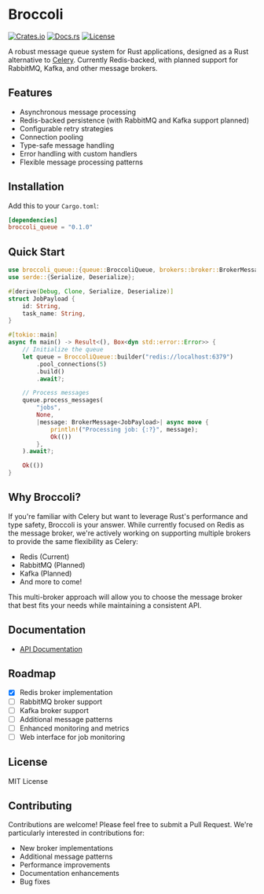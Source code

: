 # Broccoli
[![Crates.io](https://img.shields.io/crates/v/broccoli_queue)](https://crates.io/crates/broccoli_queue)
[![Docs.rs](https://docs.rs/broccoli_queue/badge.svg)](https://docs.rs/broccoli_queue)
[![License](https://img.shields.io/crates/l/broccoli_queue)](https://github.com/densumesh/broccoli/blob/main/LICENSE)

A robust message queue system for Rust applications, designed as a Rust alternative to [Celery](https://docs.celeryq.dev/en/stable/getting-started/introduction.html). Currently Redis-backed, with planned support for RabbitMQ, Kafka, and other message brokers.

## Features
- Asynchronous message processing
- Redis-backed persistence (with RabbitMQ and Kafka support planned)
- Configurable retry strategies
- Connection pooling
- Type-safe message handling
- Error handling with custom handlers
- Flexible message processing patterns

## Installation

Add this to your `Cargo.toml`:

```toml
[dependencies]
broccoli_queue = "0.1.0"
```

## Quick Start

```rust
use broccoli_queue::{queue::BroccoliQueue, brokers::broker::BrokerMessage};
use serde::{Serialize, Deserialize};

#[derive(Debug, Clone, Serialize, Deserialize)]
struct JobPayload {
    id: String,
    task_name: String,
}

#[tokio::main]
async fn main() -> Result<(), Box<dyn std::error::Error>> {
    // Initialize the queue
    let queue = BroccoliQueue::builder("redis://localhost:6379")
        .pool_connections(5)
        .build()
        .await?;

    // Process messages
    queue.process_messages(
        "jobs",
        None,
        |message: BrokerMessage<JobPayload>| async move {
            println!("Processing job: {:?}", message);
            Ok(())
        },
    ).await?;

    Ok(())
}
```

## Why Broccoli?

If you're familiar with Celery but want to leverage Rust's performance and type safety, Broccoli is your answer. While currently focused on Redis as the message broker, we're actively working on supporting multiple brokers to provide the same flexibility as Celery:

- Redis (Current)
- RabbitMQ (Planned)
- Kafka (Planned)
- And more to come!

This multi-broker approach will allow you to choose the message broker that best fits your needs while maintaining a consistent API.

## Documentation

- [API Documentation](https://docs.rs/broccoli)

## Roadmap

- [x] Redis broker implementation
- [ ] RabbitMQ broker support
- [ ] Kafka broker support
- [ ] Additional message patterns
- [ ] Enhanced monitoring and metrics
- [ ] Web interface for job monitoring

## License

MIT License

## Contributing

Contributions are welcome! Please feel free to submit a Pull Request. We're particularly interested in contributions for:

- New broker implementations
- Additional message patterns
- Performance improvements
- Documentation enhancements
- Bug fixes
